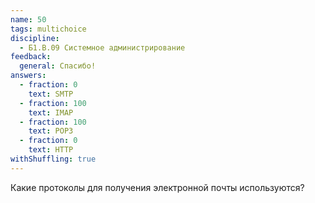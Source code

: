 ```yaml
---
name: 50
tags: multichoice
discipline:
  - Б1.В.09 Системное администрирование
feedback:
  general: Спасибо!
answers:
  - fraction: 0
    text: SMTP
  - fraction: 100
    text: IMAP
  - fraction: 100
    text: POP3
  - fraction: 0
    text: HTTP
withShuffling: true
---
```


Какие протоколы для получения электронной почты используются?
